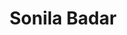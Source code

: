 ---
path: '/team/sonila-badar'
title: 'Sonila Badar'
image: '/team/sonila-badar.jpg'
order: 1
jobtitle: 'Co-President'
email: 'sonila.badar@mail.utoronto.ca'
linkedinurl: 'https://www.linkedin.com/in/sonila-badar/'
subteam: 'Co-Presidents'
---
